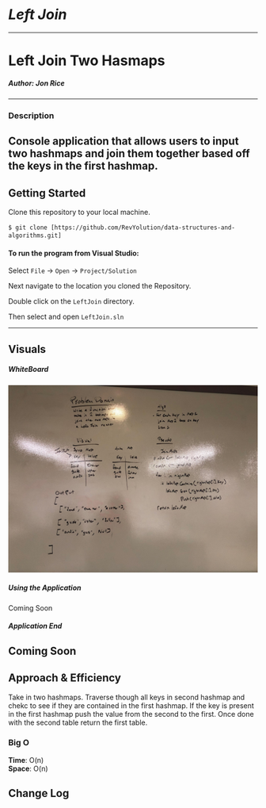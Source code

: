 # ***Left Join***
------------------------------

# Left Join Two Hasmaps
##### *Author: Jon Rice*

------------------------------

### Description

Console application that allows users to input two hashmaps and join them together based off the keys in the first hashmap. 
------------------------------

## Getting Started
Clone this repository to your local machine.
```
$ git clone [https://github.com/RevYolution/data-structures-and-algorithms.git]
```
#### To run the program from Visual Studio:
Select ```File``` -> ```Open``` -> ```Project/Solution```

Next navigate to the location you cloned the Repository.

Double click on the ```LeftJoin``` directory.

Then select and open ```LeftJoin.sln```

------------------------------

## Visuals


##### WhiteBoard
![Left Join Whiteboard](https://github.com/RevYolution/data-structures-and-algorithms/blob/master/assets/Left%20Join%20Whiteboard.jpg)
##### Using the Application
Coming Soon
##### Application End
Coming Soon
------------------------------
## Approach & Efficiency
Take in two hashmaps. Traverse though all keys in second hashmap and chekc to see if they are contained in the first hashmap. If the key is present in the first hashmap push the value from the second to the first. Once done with the second table return the first table. 
### Big O
**Time**: O(n)  
**Space**: O(n)

## Change Log

